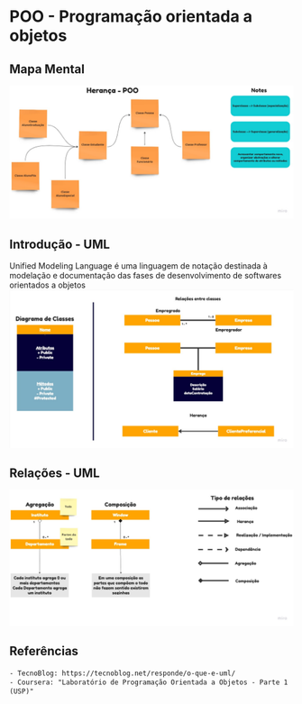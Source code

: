 # POO - Programação orientada a objetos
## Mapa Mental
   ![plot](./Mind%20Map.jpg)

## Introdução - UML
   Unified Modeling Language é uma linguagem de notação destinada à modelação e documentação das fases de desenvolvimento de softwares orientados a objetos
   ![plot](./UML%20Diagram.jpg)
## Relações - UML
   ![plot](./Relações.jpg)

## Referências
    - TecnoBlog: https://tecnoblog.net/responde/o-que-e-uml/
    - Coursera: "Laboratório de Programação Orientada a Objetos - Parte 1 (USP)"
